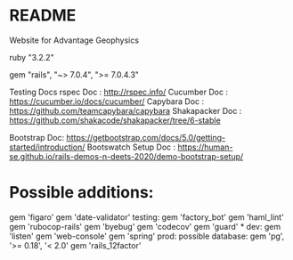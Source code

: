 # README

Website for Advantage Geophysics 

ruby "3.2.2"

gem "rails", "~> 7.0.4", ">= 7.0.4.3"

Testing Docs
rspec Doc : http://rspec.info/
Cucumber Doc : https://cucumber.io/docs/cucumber/
Capybara Doc : https://github.com/teamcapybara/capybara
Shakapacker Doc : https://github.com/shakacode/shakapacker/tree/6-stable

Bootstrap Doc: https://getbootstrap.com/docs/5.0/getting-started/introduction/
Bootswatch Setup Doc : https://human-se.github.io/rails-demos-n-deets-2020/demo-bootstrap-setup/

# Possible additions: 
gem 'figaro' gem 'date-validator' 
testing: gem 'factory_bot' gem 'haml_lint' gem 'rubocop-rails' gem 'byebug' gem 'codecov' gem 'guard' * 
dev: gem 'listen' gem 'web-console' gem 'spring' 
prod: possible database: gem 'pg', '>= 0.18', '< 2.0' gem 'rails_12factor'


